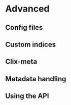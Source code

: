# Advanced

## Config files

## Custom indices

## Clix-meta

## Metadata handling

## Using the API

